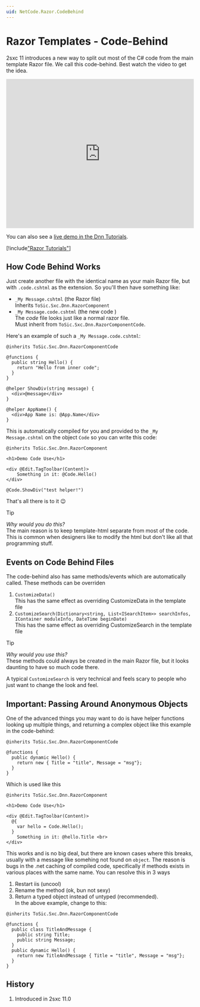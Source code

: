 ```yaml
---
uid: NetCode.Razor.CodeBehind
---
```


# Razor Templates - Code-Behind

2sxc 11 introduces a new way to split out most of the C# code from the main template Razor file. We call this code-behind. Best watch the video to get the idea. 

<iframe width="100%" height="400" src="https://www.youtube.com/embed/wIa23gy26js" frameborder="0" allow="accelerometer; autoplay; encrypted-media; gyroscope; picture-in-picture" allowfullscreen></iframe>

You can also see a [live demo in the Dnn Tutorials](https://2sxc.org/dnn-tutorials/en/razor/reuse410/page). 


[!include["Razor Tutorials"](~/shared/tutorials/razor.md)]


## How Code Behind Works

Just create another file with the identical name as your main Razor file, but with `.code.cshtml` as the extension. So you'll then have something like:

* `_My Message.cshtml` (the Razor file)  
    Inherits `ToSic.Sxc.Dnn.RazorComponent`
* `_My Message.code.cshtml` (the new code )  
    The _code_ file looks just like a normal razor file.  
    Must inherit from `ToSic.Sxc.Dnn.RazorComponentCode`. 

Here's an example of such a `_My Message.code.cshtml`: 


```razor
@inherits ToSic.Sxc.Dnn.RazorComponentCode

@functions {
  public string Hello() {
    return "Hello from inner code";
  }
}

@helper ShowDiv(string message) {
  <div>@message</div>
}

@helper AppName() {
  <div>App Name is: @App.Name</div>
}
```

This is automatically compiled for you and provided to the `_My Message.cshtml` on the object `Code` so you can write this code: 


```razor
@inherits ToSic.Sxc.Dnn.RazorComponent

<h1>Demo Code Use</h1>

<div @Edit.TagToolbar(Content)>
    Something in it: @Code.Hello()
</div>

@Code.ShowDiv("test helper!")
```

That's all there is to it 😉

> [!TIP]
> _Why would you do this?_  
> The main reason is to keep template-html separate from most of the code. 
> This is common when designers like to modify the html but don't like all that programming stuff. 

## Events on Code Behind Files

The code-behind also has same methods/events which are automatically called. These methods can be overriden

1. `CustomizeData()`  
  This has the same effect as overriding CustomizeData in the template file
1. `CustomizeSearch(Dictionary<string, List<ISearchItem>> searchInfos, IContainer moduleInfo,
            DateTime beginDate)`  
              This has the same effect as overriding CustomizeSearch in the template file


> [!TIP]
> _Why would you use this?_  
> These methods could always be created in the main Razor file, but it looks daunting to have so much code there.
> 
> A typical `CustomizeSearch` is very technical and feels scary to people who just want to change the look and feel. 



## Important: Passing Around Anonymous Objects

One of the advanced things you may want to do is have helper functions looking up multiple things, and returning a complex object like this example in the code-behind:

```razor
@inherits ToSic.Sxc.Dnn.RazorComponentCode

@functions {
  public dynamic Hello() {
    return new { Title = "title", Message = "msg"};
  }
}
```

Which is used like this

```razor
@inherits ToSic.Sxc.Dnn.RazorComponent

<h1>Demo Code Use</h1>

<div @Edit.TagToolbar(Content)>
  @{
    var hello = Code.Hello();
  }
    Something in it: @hello.Title <br>
</div>
```

This works and is no big deal, but there are known cases where this breaks, usually with a message like somehing not found on `object`. The reason is bugs in the .net caching of compiled code, specifically if methods exists in various places with the same name. You can resolve this in 3 ways

1. Restart iis (uncool)
1. Rename the method (ok, bun not sexy)
1. Return a typed object instead of untyped (recommended).  
    In the above example, change to this:

```razor
@inherits ToSic.Sxc.Dnn.RazorComponentCode

@functions {
  public class TitleAndMessage {
    public string Title;
    public string Message;
  }
  public dynamic Hello() {
    return new TitleAndMessage { Title = "title", Message = "msg"};
  }
}
```

## History

1. Introduced in 2sxc 11.0